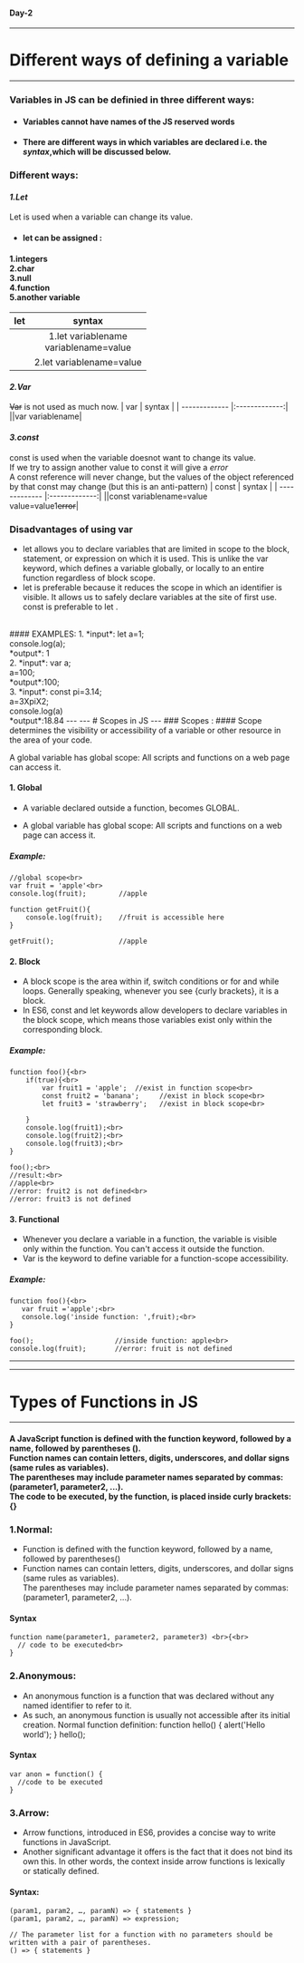 #### Day-2
---
# Different ways of defining a variable 
---
### Variables in JS can be definied in three different ways:
* #### Variables cannot have names of the JS reserved words
* #### There are different ways in which variables are declared i.e. the *syntax*,which will be discussed below.
 ### Different ways:
 #### *1.Let*
Let is used when a variable can change its value.<br>
* #### let can be assigned :
#### 1.integers<br>2.char<br>3.null<br>4.function<br>5.another variable

| let      | syntax         | 
| ------------- |:-------------:|
||1.let variablename<br>variablename=value|
||2.let variablename=value|
 
 

#### *2.Var*
~~Var~~ is not used as much now.
| var   | syntax         | 
| ------------- |:-------------:|
||var variablename|

#### *3.const*
const is used when the variable doesnot want to change its value.<br>If we try to assign another value to const it will give a *error*<br>A const reference will never change, but the values of the object referenced by that const may change (but this is an anti-pattern)
| const   | syntax         | 
| ------------- |:-------------:|
||const variablename=value<br>value=value1~~error~~|

### Disadvantages of using var
* let allows you to declare variables that are limited in scope to the block, statement, or expression on which it is used. This is unlike the var keyword, which defines a variable globally, or locally to an entire function regardless of block scope.
*  let is preferable because it reduces the scope in which an identifier is visible. It allows us to safely declare variables at the site of first use. const is preferable to let .
<br>
#### EXAMPLES:
1.  *input*: let a=1;<br>
console.log(a);<br>
*output*: 1 <br>
2. *input*: var a;<br>a=100;<br>
*output*:100;<br>
3. *input*: const pi=3.14;<br>a=3XpiX2;<br>console.log(a)<br>
*output*:18.84
---
---
# Scopes in JS
---
### Scopes :
#### Scope determines the visibility or accessibility of a variable or other resource in the area of your code.

A global variable has global scope: All scripts and functions on a web page can access it. 
#### 1. Global
* A variable declared outside a function, becomes GLOBAL.

* A global variable has global scope: All scripts and functions on a web page can access it. 
##### Example:
```
//global scope<br>
var fruit = 'apple'<br>
console.log(fruit);        //apple

function getFruit(){
    console.log(fruit);    //fruit is accessible here
}

getFruit();                //apple
```



#### 2. Block 
* A block scope is the area within if, switch conditions or for and while loops. Generally speaking, whenever you see {curly brackets}, it is a block.
*  In ES6, const and let keywords allow developers to declare variables in the block scope, which means those variables exist only within the 
corresponding block.
##### Example:
```
function foo(){<br>
    if(true){<br>
        var fruit1 = 'apple';  //exist in function scope<br>
        const fruit2 = 'banana';     //exist in block scope<br>
        let fruit3 = 'strawberry';   //exist in block scope<br>

    }
    console.log(fruit1);<br>
    console.log(fruit2);<br>
    console.log(fruit3);<br>
}

foo();<br>
//result:<br>
//apple<br>
//error: fruit2 is not defined<br>
//error: fruit3 is not defined
```



#### 3. Functional 
* Whenever you declare a variable in a function, the variable is visible only within the function. You can't access it outside the function.
 * Var is the keyword to define variable for a function-scope accessibility.
 ##### Example:
 ```
 function foo(){<br>
    var fruit ='apple';<br>
    console.log('inside function: ',fruit);<br>
}

foo();                    //inside function: apple<br>
console.log(fruit);       //error: fruit is not defined 
```

---
---
# Types of Functions in JS
---
#### A JavaScript function is defined with the function keyword, followed by a name, followed by parentheses ().<br>Function names can contain letters, digits, underscores, and dollar signs (same rules as variables).<br>The parentheses may include parameter names separated by commas:(parameter1, parameter2, ...).<br>The code to be executed, by the function, is placed inside curly brackets: {}
### 1.Normal:
  * Function is defined with the function keyword, followed by a name, followed by parentheses() 
  * Function names can contain letters, digits, underscores, and dollar signs (same rules as variables).<br>The parentheses may include parameter names separated by commas:(parameter1, parameter2, ...).
#### Syntax
```
function name(parameter1, parameter2, parameter3) <br>{<br>
  // code to be executed<br>
}
```



### 2.Anonymous:
* An anonymous function is a function that was declared without any named identifier to refer to it.
* As such, an anonymous function is usually not accessible after its initial creation. Normal function definition: function hello() { alert('Hello world'); } hello();
#### Syntax
```
var anon = function() {
  //code to be executed
}
```
### 3.Arrow:
* Arrow functions, introduced in ES6, provides a concise way to write functions in JavaScript.
* Another significant advantage it offers is the fact that it does not bind its own this. In other words, the context inside arrow functions is lexically or statically defined.
#### Syntax:
```
(param1, param2, …, paramN) => { statements } 
(param1, param2, …, paramN) => expression;
```
```
// The parameter list for a function with no parameters should be written with a pair of parentheses.
() => { statements }
```







